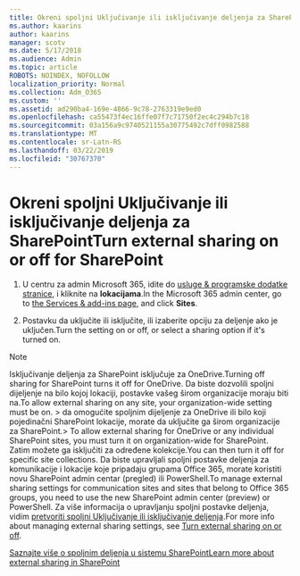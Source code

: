 ```yaml
---
title: Okreni spoljni Uključivanje ili isključivanje deljenja za SharePoint
ms.author: kaarins
author: kaarins
manager: scotv
ms.date: 5/17/2018
ms.audience: Admin
ms.topic: article
ROBOTS: NOINDEX, NOFOLLOW
localization_priority: Normal
ms.collection: Adm_O365
ms.custom: ''
ms.assetid: ad290ba4-169e-4866-9c78-2763319e9ed0
ms.openlocfilehash: ca55473f4ec16ffe07f7c71750f2ec4c294b7c18
ms.sourcegitcommit: 03a156a9c9740521155a30775492c7dff0982588
ms.translationtype: MT
ms.contentlocale: sr-Latn-RS
ms.lasthandoff: 03/22/2019
ms.locfileid: "30767370"
---
```

# <a name="turn-external-sharing-on-or-off-for-sharepoint"></a><span data-ttu-id="6e34d-102">Okreni spoljni Uključivanje ili isključivanje deljenja za SharePoint</span><span class="sxs-lookup"><span data-stu-id="6e34d-102">Turn external sharing on or off for SharePoint</span></span>

1. <span data-ttu-id="6e34d-103">U centru za admin Microsoft 365, idite do [usluge &amp; programske dodatke stranice](https://portal.office.com/adminportal/home#/Settings/ServicesAndAddIns), i kliknite na **lokacijama**.</span><span class="sxs-lookup"><span data-stu-id="6e34d-103">In the Microsoft 365 admin center, go to [the Services &amp; add-ins page](https://portal.office.com/adminportal/home#/Settings/ServicesAndAddIns), and click **Sites**.</span></span>
    
2. <span data-ttu-id="6e34d-104">Postavku da uključite ili isključite, ili izaberite opciju za deljenje ako je uključen.</span><span class="sxs-lookup"><span data-stu-id="6e34d-104">Turn the setting on or off, or select a sharing option if it's turned on.</span></span>
    
> [!NOTE]
> <span data-ttu-id="6e34d-105">Isključivanje deljenja za SharePoint isključuje za OneDrive.</span><span class="sxs-lookup"><span data-stu-id="6e34d-105">Turning off sharing for SharePoint turns it off for OneDrive.</span></span> <span data-ttu-id="6e34d-106">Da biste dozvolili spoljni dijeljenje na bilo kojoj lokaciji, postavke vašeg širom organizacije moraju biti na.</span><span class="sxs-lookup"><span data-stu-id="6e34d-106">To allow external sharing on any site, your organization-wide setting must be on.</span></span> <span data-ttu-id="6e34d-107">> da omogućite spoljnim dijeljenje za OneDrive ili bilo koji pojedinačni SharePoint lokacije, morate da uključite ga širom organizacije za SharePoint.</span><span class="sxs-lookup"><span data-stu-id="6e34d-107">> To allow external sharing for OneDrive or any individual SharePoint sites, you must turn it on organization-wide for SharePoint.</span></span> <span data-ttu-id="6e34d-108">Zatim možete ga isključiti za određene kolekcije.</span><span class="sxs-lookup"><span data-stu-id="6e34d-108">You can then turn it off for specific site collections.</span></span> <span data-ttu-id="6e34d-109">Da biste upravljali spoljni postavke deljenja za komunikacije i lokacije koje pripadaju grupama Office 365, morate koristiti novu SharePoint admin centar (pregled) ili PowerShell.</span><span class="sxs-lookup"><span data-stu-id="6e34d-109">To manage external sharing settings for communication sites and sites that belong to Office 365 groups, you need to use the new SharePoint admin center (preview) or PowerShell.</span></span> <span data-ttu-id="6e34d-110">Za više informacija o upravljanju spoljni postavke deljenja, vidim [pretvoriti spoljni Uključivanje ili isključivanje deljenja](https://go.microsoft.com/fwlink/?linkid=866426).</span><span class="sxs-lookup"><span data-stu-id="6e34d-110">For more info about managing external sharing settings, see [Turn external sharing on or off](https://go.microsoft.com/fwlink/?linkid=866426).</span></span> 
  
[<span data-ttu-id="6e34d-111">Saznajte više o spoljnim deljenja u sistemu SharePoint</span><span class="sxs-lookup"><span data-stu-id="6e34d-111">Learn more about external sharing in SharePoint</span></span>](https://go.microsoft.com/fwlink/?linkid=734908)
  


